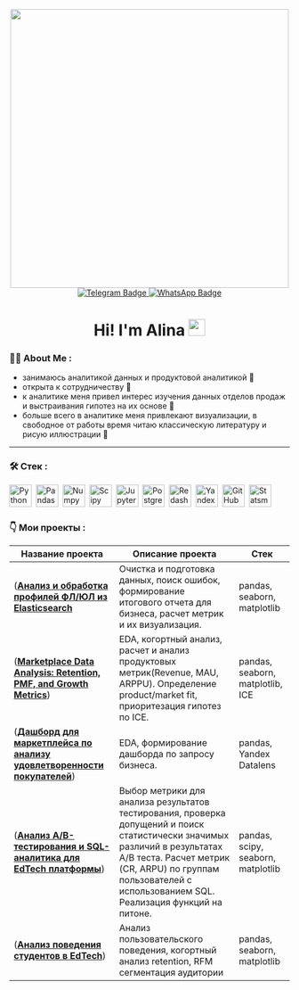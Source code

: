<div id="header" align="center">
  <img src="https://user-images.githubusercontent.com/74038190/212750155-3ceddfbd-19d3-40a3-87af-8d329c8323c4.gif" width="500"/>
</div>

<div id="badges" align="center">
  <a href="https://t.me/Garnetmoon">
    <img src="https://img.shields.io/badge/Telegram-blue?logo=Telegram&logoColor=white&style=for-the-badge" alt="Telegram Badge"/>
  </a>
  <a href="https://wa.me/79107572752">
    <img src="https://img.shields.io/badge/WhatsApp-green?logo=WhatsApp&logoColor=white&style=for-the-badge" alt="WhatsApp Badge"/>
  </a>
</div>

<h1 align="center">
  Hi! I'm Alina 
  <img src="https://media.giphy.com/media/hvRJCLFzcasrR4ia7z/giphy.gif" width="30px" alt="wave"/>
</h1>

### :woman_technologist: About Me :

- занимаюсь аналитикой данных и продуктовой аналитикой :mag_right:
- открыта к сотрудничеству :handshake:
- к аналитике меня привел интерес изучения данных отделов продаж и выстраивания гипотез на их основе :muscle:
- больше всего в аналитике меня привлекают визуализации, в свободное от работы время читаю классическую литературу и рисую иллюстрации :open_book:

---

### :hammer_and_wrench: Стек :
<div>
  <img src="https://img.shields.io/badge/python-white?logo=python&style=for-the-badge" title="Python" alt="Python" height="40"/>&nbsp;
  <img src="https://img.shields.io/badge/pandas-white?logo=pandas&logoColor=blue&style=for-the-badge" title="Pandas" alt="Pandas" height="40"/>&nbsp;
  <img src="https://img.shields.io/badge/numpy-white?logo=numpy&logoColor=blue&style=for-the-badge" title="Numpy" alt="Numpy" height="40"/>&nbsp;
  <img src="https://img.shields.io/badge/scipy-white?logo=scipy&logoColor=black&style=for-the-badge" title="Scipy" alt="Scipy" height="40"/>&nbsp;
  <img src="https://img.shields.io/badge/jupyter_notebook-white?logo=jupyter&style=for-the-badge" title="Jupyter" alt="Jupyter" height="40"/>&nbsp;
  <img src="https://img.shields.io/badge/postgresql-white?logo=postgresql&style=for-the-badge" title="PostgreSQL" alt="PostgreSQL" height="40"/>&nbsp;
  <img src="https://img.shields.io/badge/redash-white?logo=redash&logoColor=black&style=for-the-badge" title="Redash" alt="Redash" height="40"/>&nbsp;
  <img src="https://img.shields.io/badge/yandex_datalens-white?style=for-the-badge&logoColor=yellow" title="Yandex" alt="Yandex" height="40"/>&nbsp;
  <img src="https://img.shields.io/badge/github-white?logo=github&logoColor=black&style=for-the-badge" title="GitHub" alt="GitHub" height="40"/>&nbsp;
  <img src="https://img.shields.io/badge/statsmodels-white?style=for-the-badge" title="Statsmodels" alt="Statsmodels" height="40"/>&nbsp; 
</div>

### :point_down: Мои проекты :
|Название проекта| Описание проекта| Стек|
|----------------|-----------------|-----|
|(__[Анализ и обработка профилей ФЛ/ЮЛ из Elasticsearch](https://github.com/Kriuchkova-alina/elasticsearch-profile-analysis)__|Очистка и подготовка данных, поиск ошибок, формирование итогового отчета для бизнеса, расчет метрик и их визуализация.|pandas, seaborn, matplotlib|
|(__[Marketplace Data Analysis: Retention, PMF, and Growth Metrics](https://github.com/Kriuchkova-alina/marketplace-product-analytics)__)|EDA, когортный анализ, расчет и анализ продуктовых метрик(Revenue, MAU, ARPPU). Определение product/market fit, приоритезация гипотез по ICE. |pandas, seaborn, matplotlib, ICE|
|(__[Дашборд для маркетплейса по анализу удовлетворенности покупателей](https://github.com/Kriuchkova-alina/Customer-Satisfaction-Dashboard)__)|EDA, формирование дашборда по запросу бизнеса.|pandas, Yandex Datalens|
|(__[Анализ A/B-тестирования и SQL-аналитика для EdTech платформы](https://github.com/Kriuchkova-alina/ab-sql-analytics-edtech)__)|Выбор метрики для анализа результатов тестирования, проверка допущений и поиск статистически значимых различий в результатах А/В теста. Расчет метрик (CR, ARPU) по группам пользователей с использованием SQL. Реализация функций на питоне.|pandas, scipy, seaborn, matplotlib|
|(__[Анализ поведения студентов в EdTech](https://github.com/Kriuchkova-alina/edtech-student-behavior)__)|Анализ пользовательского поведения, когортный анализ retention, RFM сегментация аудитории|pandas, seaborn, matplotlib|
